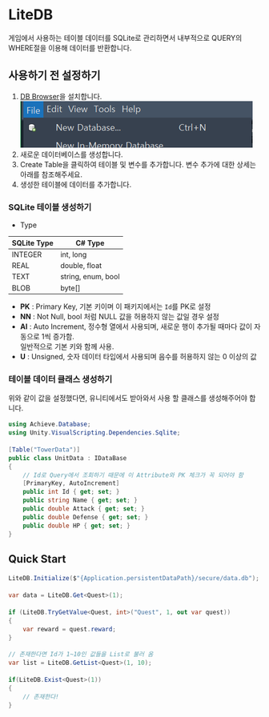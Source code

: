 
# LiteDB

게임에서 사용하는 테이블 데이터를 SQLite로 관리하면서 내부적으로 QUERY의 WHERE절을 이용해 데이터를 반환합니다.

## 사용하기 전 설정하기
1. [DB Browser](https://sqlitebrowser.org/)을 설치합니다.<br>![New Database](./Document~/img.png)
2. 새로운 데이터베이스를 생성합니다.
3. Create Table을 클릭하여 테이블 및 변수를 추가합니다. 변수 추가에 대한 상세는 아래를 참조해주세요.
4. 생성한 테이블에 데이터를 추가합니다.

### SQLite 테이블 생성하기
- Type

| SQLite Type | C# Type            |
|-------------|--------------------|
| INTEGER     | int, long          |
| REAL        | double, float      |
| TEXT        | string, enum, bool |
| BLOB        | byte[]             |

- **PK** : Primary Key, 기본 키이며 이 패키지에서는 `Id`를 PK로 설정
- **NN** : Not Null, bool 처럼 NULL 값을 허용하지 않는 값일 경우 설정
- **AI** : Auto Increment, 정수형 열에서 사용되며, 새로운 행이 추가될 때마다 값이 자동으로 1씩 증가함.<br>일반적으로 기본 키와 함께 사용.
- **U** : Unsigned, 숫자 데이터 타입에서 사용되며 음수를 허용하지 않는 0 이상의 값

### 테이블 데이터 클래스 생성하기

위와 같이 값을 설정했다면, 유니티에서도 받아와서 사용 할 클래스를 생성해주어야 합니다.

```csharp
using Achieve.Database;
using Unity.VisualScripting.Dependencies.Sqlite;

[Table("TowerData")]
public class UnitData : IDataBase
{
    // Id로 Query에서 조회하기 때문에 이 Attribute와 PK 체크가 꼭 되어야 함
    [PrimaryKey, AutoIncrement]
    public int Id { get; set; }
    public string Name { get; set; }
    public double Attack { get; set; }
    public double Defense { get; set; }
    public double HP { get; set; }
}
```

## Quick Start

```csharp
LiteDB.Initialize($"{Application.persistentDataPath}/secure/data.db"); // Path

var data = LiteDB.Get<Quest>(1);

if (LiteDB.TryGetValue<Quest, int>("Quest", 1, out var quest))
{
    var reward = quest.reward;
}

// 존재한다면 Id가 1~10인 값들을 List로 불러 옴
var list = LiteDB.GetList<Quest>(1, 10);

if(LiteDB.Exist<Quest>(1))
{
    // 존재한다!
}
```
